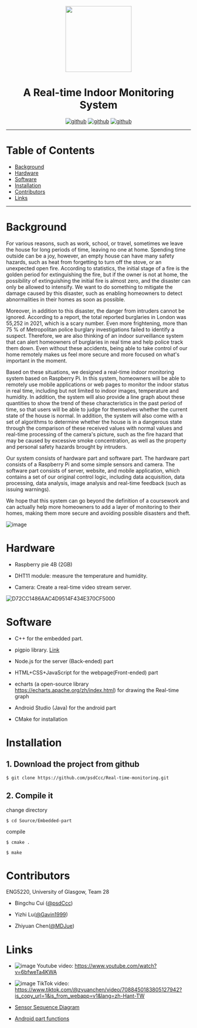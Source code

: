 <div align=center>
<img src="https://user-images.githubusercontent.com/48510316/164079523-7f6552f5-77a8-4690-a945-5483983474c3.png" width="180" height="180"/>
</div>

<h1 align="center">A Real-time Indoor Monitoring System</h1>

<div align=center>
  
[![github](https://img.shields.io/badge/Contributors-3-orange)](https://github.com/psdCcc/Real-time-monitoring/graphs/contributors)   [![github](https://img.shields.io/badge/License-MIT-red)](https://github.com/psdCcc/Real-time-monitoring/blob/add-license-1/LICENSE)  [![github](https://img.shields.io/badge/issues-0%20open-blue)](https://github.com/psdCcc/Real-time-monitoring/issues)
  
 </div>



---
# Table of Contents
- [Background](#background)
- [Hardware](#hardware)
- [Software](#software)
- [Installation](#installation)
- [Contributors](#contributors)
- [Links](https://github.com/psdCcc/Real-time-monitoring/edit/main/README.md#links)

---
# Background
For various reasons, such as work, school, or travel, sometimes we leave the house for long periods of time, leaving no one at home. Spending time outside can be a joy, however, an empty house can have many safety hazards, such as heat  from forgetting to turn off the stove, or an unexpected open fire. According to statistics, the initial stage of a fire is the golden period for extinguishing the fire, but if the owner is not at home, the possibility of extinguishing the initial fire is almost zero, and the disaster can only be allowed to intensify. We want to do something to mitigate the damage caused by this disaster, such as enabling homeowners to detect abnormalities in their homes as soon as possible. 

Moreover, in addition to this disaster, the danger from intruders cannot be ignored. According to a report, the total reported burglaries in London was 55,252 in 2021, which is a scary number. Even more frightening, more than 75 % of Metropolitan police burglary investigations failed to identify a suspect. Therefore, we are also thinking of an indoor surveillance system that can alert homeowners of burglaries in real time and help police track them down.
Even without these accidents, being able to take control of our home remotely makes us feel more secure and more focused on what's important in the moment.

Based on these situations, we designed a real-time indoor monitoring system based on Raspberry Pi. In this system, homeowners will be able to remotely use mobile applications or web pages to monitor the indoor status in real time, including but not limited to indoor images, temperature and humidity. In addition, the system will also provide a line graph about these quantities to show the trend of these characteristics in the past period of time, so that users will be able to judge for themselves whether the current state of the house is normal. In addition, the system will also come with a set of algorithms to determine whether the house is in a dangerous state through the comparison of these received values with normal values and real-time processing of the camera's picture, such as the fire hazard that may be caused by excessive smoke concentration, as well as the property and personal safety hazards brought by intruders.

Our system consists of hardware part and software part. The hardware part consists of a Raspberry Pi and some simple sensors and camera. The software part consists of server, website, and mobile application, which contains a set of our original control logic, including data acquisition, data processing, data analysis, image analysis and real-time feedback (such as issuing warnings).

We hope that this system can go beyond the definition of a coursework and can actually help more homeowners to add a layer of monitoring to their homes, making them more secure and avoiding possible disasters and theft.

![image](https://user-images.githubusercontent.com/48510316/159191576-ef766f4d-4469-4849-9271-77aa3e35234c.png)

# Hardware
- Raspberry pie 4B (2GB) 

- DHT11 module: measure the temperature and humidity.

- Camera: Create a real-time video stream server.


![D72CC1486AAC4D9514F434E370CF5000](https://user-images.githubusercontent.com/48510316/164082296-1239be40-647e-42ce-bf24-f96e4e24a474.jpg)



# Software

- C++ for the embedded part.

- pigpio library. [Link](http://abyz.me.uk/rpi/pigpio/cif.html)

- Node.js for the server (Back-ended) part

- HTML+CSS+JavaScript for the webpage(Front-ended) part

- echarts (a open-source library https://echarts.apache.org/zh/index.html) for drawing the Real-time graph

- Android Studio (Java) for the android part

- CMake for installation











# Installation
## 1. Download the project from github

`$ git clone https://github.com/psdCcc/Real-time-monitoring.git` 

## 2. Compile it
change directory

`$ cd Source/Embedded-part` 

compile

`$ cmake . `

`$ make  `







# Contributors

ENG5220, University of Glasgow, Team 28

- Bingchu Cui ([@psdCcc](https://github.com/psdCcc))

- Yizhi   Lu([@Gavin1999](https://github.com/Gavin1999))

- Zhiyuan Chen([@MDJue](https://github.com/MDJue))







# Links

- ![image](https://user-images.githubusercontent.com/48510316/164111440-f9279d8b-a951-4dd6-98ac-7bb2160d4030.png)
Youtube video: https://www.youtube.com/watch?v=6bfweTa4KWA

- ![image](https://user-images.githubusercontent.com/48510316/164113953-6edeadae-adc1-4432-80b5-c3523852cb4f.png)
TikTok video: https://www.tiktok.com/@zyuanchen/video/7088450183805127942?is_copy_url=1&is_from_webapp=v1&lang=zh-Hant-TW 

- [Sensor Sequence Diagram](https://github.com/psdCcc/Real-time-monitoring/tree/main/Source/Embedded-part/DHT11)

- [Android part functions](https://github.com/psdCcc/Real-time-monitoring/tree/main/Source/Android-part)



